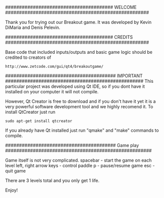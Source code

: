 ####################################### WELCOME ####################################################

Thank you for trying out our Breakout game.
It was developed by Kevin DiMaria and Denis Pelevin.

####################################### CREDITS ####################################################

Base code that included inputs/outputs and basic game logic should be credited to creators of

	http://www.zetcode.com/gui/qt4/breakoutgame/

######################################## IMPORTANT ##################################################
This particular project was developed using Qt IDE, so if you dont have it installed on your computer it will not compile.

However, Qt Creator is free to download and if you don't have it yet it is a very powerful software development tool and we highly recomend it. To install QtCreator just run

	sudo apt-get install qtcreator


If you already have Qt installed just run "qmake" and "make" commands to compile.

######################################## Game play #####################################################

Game itself is not very complicated.
	spacebar 			- start the game on each level
	left, right arrow keys 		- control paddle
	p				- pause/resume game
	esc				- quit game

There are 3 levels total and you only get 1 life.

Enjoy!
	
